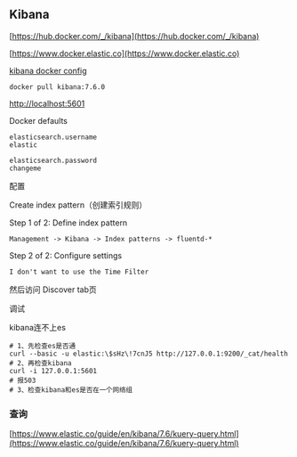 ## Kibana

[https://hub.docker.com/_/kibana](https://hub.docker.com/_/kibana)

[https://www.docker.elastic.co](https://www.docker.elastic.co)

[kibana docker config](https://www.elastic.co/guide/en/kibana/current/docker.html#bind-mount-config)

```
docker pull kibana:7.6.0
```

[http://localhost:5601](http://localhost:5601)


Docker defaults
```
elasticsearch.username
elastic

elasticsearch.password
changeme
```

配置

Create index pattern（创建索引规则）

Step 1 of 2: Define index pattern
```
Management -> Kibana -> Index patterns -> fluentd-*
```

Step 2 of 2: Configure settings
```
I don't want to use the Time Filter
```

然后访问 Discover tab页

 
调试

kibana连不上es
```
# 1、先检查es是否通
curl --basic -u elastic:\$sHz\!7cnJ5 http://127.0.0.1:9200/_cat/health
# 2、再检查kibana
curl -i 127.0.0.1:5601
# 报503
# 3、检查kibana和es是否在一个网络组
```

### 查询

[https://www.elastic.co/guide/en/kibana/7.6/kuery-query.html](https://www.elastic.co/guide/en/kibana/7.6/kuery-query.html)
